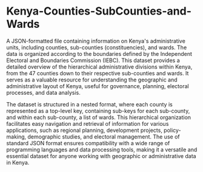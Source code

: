 # Kenya-Counties-SubCounties-and-Wards
A JSON-formatted file containing information on Kenya's administrative units, including counties, sub-counties (constituencies), and wards. The data is organized according to the boundaries defined by the Independent Electoral and Boundaries Commission (IEBC). This dataset provides a detailed overview of the hierarchical administrative divisions within Kenya, from the 47 counties down to their respective sub-counties and wards. It serves as a valuable resource for understanding the geographic and administrative layout of Kenya, useful for governance, planning, electoral processes, and data analysis.

The dataset is structured in a nested format, where each county is represented as a top-level key, containing sub-keys for each sub-county, and within each sub-county, a list of wards. This hierarchical organization facilitates easy navigation and retrieval of information for various applications, such as regional planning, development projects, policy-making, demographic studies, and electoral management. The use of standard JSON format ensures compatibility with a wide range of programming languages and data processing tools, making it a versatile and essential dataset for anyone working with geographic or administrative data in Kenya.
